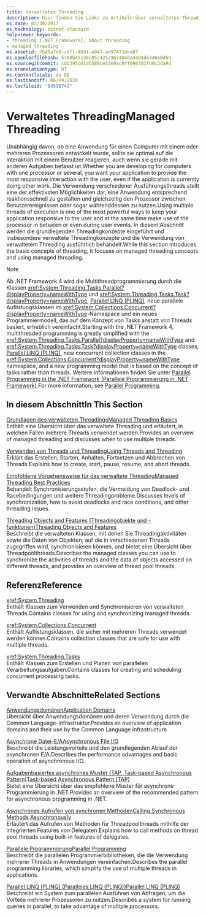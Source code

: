 ```yaml
---
title: Verwaltetes Threading
description: Hier finden Sie Links zu Artikeln über verwaltetes Threading in .NET, die sich mit den Grundlagen, den bewährten Methoden, den Threadingobjekten und -features, Referenzseiten und mehr befassen.
ms.date: 03/30/2017
ms.technology: dotnet-standard
helpviewer_keywords:
- threading [.NET Framework], about threading
- managed threading
ms.assetid: 7b46a7d9-c6f1-46d1-a947-ae97471bba87
ms.openlocfilehash: 570db45138c85c4252967404da4404d434660d69
ms.sourcegitcommit: cdb295dd1db589ce5169ac9ff096f01fd0c2da9d
ms.translationtype: HT
ms.contentlocale: de-DE
ms.lasthandoff: 06/09/2020
ms.locfileid: "84599749"
---
```

# <a name="managed-threading"></a><span data-ttu-id="1f5b9-103">Verwaltetes Threading</span><span class="sxs-lookup"><span data-stu-id="1f5b9-103">Managed Threading</span></span>
<span data-ttu-id="1f5b9-104">Unabhängig davon, ob eine Anwendung für einen Computer mit einem oder mehreren Prozessoren entwickelt wurde, sollte sie optimal auf die Interaktion mit einem Benutzer reagieren, auch wenn sie gerade mit anderen Aufgaben befasst ist.</span><span class="sxs-lookup"><span data-stu-id="1f5b9-104">Whether you are developing for computers with one processor or several, you want your application to provide the most responsive interaction with the user, even if the application is currently doing other work.</span></span> <span data-ttu-id="1f5b9-105">Die Verwendung verschiedener Ausführungsthreads stellt eine der effektivsten Möglichkeiten dar, eine Anwendung entsprechend reaktionsschnell zu gestalten und gleichzeitig den Prozessor zwischen Benutzerereignissen oder sogar währenddessen zu nutzen.</span><span class="sxs-lookup"><span data-stu-id="1f5b9-105">Using multiple threads of execution is one of the most powerful ways to keep your application responsive to the user and at the same time make use of the processor in between or even during user events.</span></span> <span data-ttu-id="1f5b9-106">In diesem Abschnitt werden die grundlegenden Threadingkonzepte eingeführt und insbesondere verwaltete Threadingkonzepte und die Verwendung von verwaltetem Threading ausführlich behandelt.</span><span class="sxs-lookup"><span data-stu-id="1f5b9-106">While this section introduces the basic concepts of threading, it focuses on managed threading concepts and using managed threading.</span></span>  
  
> [!NOTE]
> <span data-ttu-id="1f5b9-107">Ab .NET Framework 4 wird die Multithreadprogrammierung durch die Klassen <xref:System.Threading.Tasks.Parallel?displayProperty=nameWithType> und <xref:System.Threading.Tasks.Task?displayProperty=nameWithType>, [Parallel LINQ (PLINQ)](../parallel-programming/introduction-to-plinq.md), neue parallele Auflistungsklassen im <xref:System.Collections.Concurrent?displayProperty=nameWithType>-Namespace und ein neues Programmiermodell, das auf dem Konzept von Tasks anstatt von Threads basiert, erheblich vereinfacht.</span><span class="sxs-lookup"><span data-stu-id="1f5b9-107">Starting with the .NET Framework 4, multithreaded programming is greatly simplified with the <xref:System.Threading.Tasks.Parallel?displayProperty=nameWithType> and <xref:System.Threading.Tasks.Task?displayProperty=nameWithType> classes, [Parallel LINQ (PLINQ)](../parallel-programming/introduction-to-plinq.md), new concurrent collection classes in the <xref:System.Collections.Concurrent?displayProperty=nameWithType> namespace, and a new programming model that is based on the concept of tasks rather than threads.</span></span> <span data-ttu-id="1f5b9-108">Weitere Informationen finden Sie unter [Parallel Programming in the .NET Framework (Parallele Programmierung in .NET Framework)](../parallel-programming/index.md).</span><span class="sxs-lookup"><span data-stu-id="1f5b9-108">For more information, see [Parallel Programming](../parallel-programming/index.md).</span></span>  
  
## <a name="in-this-section"></a><span data-ttu-id="1f5b9-109">In diesem Abschnitt</span><span class="sxs-lookup"><span data-stu-id="1f5b9-109">In This Section</span></span>  
 [<span data-ttu-id="1f5b9-110">Grundlagen des verwalteten Threadings</span><span class="sxs-lookup"><span data-stu-id="1f5b9-110">Managed Threading Basics</span></span>](managed-threading-basics.md)  
 <span data-ttu-id="1f5b9-111">Enthält eine Übersicht über das verwaltete Threading und erläutert, in welchen Fällen mehrere Threads verwendet werden.</span><span class="sxs-lookup"><span data-stu-id="1f5b9-111">Provides an overview of managed threading and discusses when to use multiple threads.</span></span>  
  
 [<span data-ttu-id="1f5b9-112">Verwenden von Threads und Threading</span><span class="sxs-lookup"><span data-stu-id="1f5b9-112">Using Threads and Threading</span></span>](using-threads-and-threading.md)  
 <span data-ttu-id="1f5b9-113">Erklärt das Erstellen, Starten, Anhalten, Fortsetzen und Abbrechen von Threads.</span><span class="sxs-lookup"><span data-stu-id="1f5b9-113">Explains how to create, start, pause, resume, and abort threads.</span></span>  
  
 [<span data-ttu-id="1f5b9-114">Empfohlene Vorgehensweise für das verwaltete Threading</span><span class="sxs-lookup"><span data-stu-id="1f5b9-114">Managed Threading Best Practices</span></span>](managed-threading-best-practices.md)  
 <span data-ttu-id="1f5b9-115">Behandelt Synchronisierungsstufen, die Vermeidung von Deadlock- und Racebedingungen und weitere Threadingprobleme.</span><span class="sxs-lookup"><span data-stu-id="1f5b9-115">Discusses levels of synchronization, how to avoid deadlocks and race conditions, and other threading issues.</span></span>  
  
 [<span data-ttu-id="1f5b9-116">Threading Objects and Features (Threadingobjekte und -funktionen)</span><span class="sxs-lookup"><span data-stu-id="1f5b9-116">Threading Objects and Features</span></span>](threading-objects-and-features.md)  
 <span data-ttu-id="1f5b9-117">Beschreibt die verwalteten Klassen, mit denen Sie Threadingaktivitäten sowie die Daten von Objekten, auf die in verschiedenen Threads zugegriffen wird, synchronisieren können, und bietet eine Übersicht über Threadpoolthreads.</span><span class="sxs-lookup"><span data-stu-id="1f5b9-117">Describes the managed classes you can use to synchronize the activities of threads and the data of objects accessed on different threads, and provides an overview of thread pool threads.</span></span>  
  
## <a name="reference"></a><span data-ttu-id="1f5b9-118">Referenz</span><span class="sxs-lookup"><span data-stu-id="1f5b9-118">Reference</span></span>  
 <xref:System.Threading>  
 <span data-ttu-id="1f5b9-119">Enthält Klassen zum Verwenden und Synchronisieren von verwalteten Threads.</span><span class="sxs-lookup"><span data-stu-id="1f5b9-119">Contains classes for using and synchronizing managed threads.</span></span>  
  
 <xref:System.Collections.Concurrent>  
 <span data-ttu-id="1f5b9-120">Enthält Auflistungsklassen, die sicher mit mehreren Threads verwendet werden können.</span><span class="sxs-lookup"><span data-stu-id="1f5b9-120">Contains collection classes that are safe for use with multiple threads.</span></span>  
  
 <xref:System.Threading.Tasks>  
 <span data-ttu-id="1f5b9-121">Enthält Klassen zum Erstellen und Planen von parallelen Verarbeitungsaufgaben.</span><span class="sxs-lookup"><span data-stu-id="1f5b9-121">Contains classes for creating and scheduling concurrent processing tasks.</span></span>  
  
## <a name="related-sections"></a><span data-ttu-id="1f5b9-122">Verwandte Abschnitte</span><span class="sxs-lookup"><span data-stu-id="1f5b9-122">Related Sections</span></span>  
 [<span data-ttu-id="1f5b9-123">Anwendungsdomänen</span><span class="sxs-lookup"><span data-stu-id="1f5b9-123">Application Domains</span></span>](../../framework/app-domains/application-domains.md)  
 <span data-ttu-id="1f5b9-124">Übersicht über Anwendungsdomänen und deren Verwendung durch die Common Language-Infrastruktur.</span><span class="sxs-lookup"><span data-stu-id="1f5b9-124">Provides an overview of application domains and their use by the Common Language Infrastructure.</span></span>  
  
 [<span data-ttu-id="1f5b9-125">Asynchrone Datei-E/A</span><span class="sxs-lookup"><span data-stu-id="1f5b9-125">Asynchronous File I/O</span></span>](../io/asynchronous-file-i-o.md)  
 <span data-ttu-id="1f5b9-126">Beschreibt die Leistungsvorteile und den grundlegenden Ablauf der asynchronen E/A.</span><span class="sxs-lookup"><span data-stu-id="1f5b9-126">Describes the performance advantages and basic operation of asynchronous I/O.</span></span>  
  
 [<span data-ttu-id="1f5b9-127">Aufgabenbasiertes asynchrones Muster (TAP, Task-based Asynchronous Pattern)</span><span class="sxs-lookup"><span data-stu-id="1f5b9-127">Task-based Asynchronous Pattern (TAP)</span></span>](../asynchronous-programming-patterns/task-based-asynchronous-pattern-tap.md)  
 <span data-ttu-id="1f5b9-128">Bietet eine Übersicht über das empfohlene Muster für asynchrone Programmierung in .NET.</span><span class="sxs-lookup"><span data-stu-id="1f5b9-128">Provides an overview of the recommended pattern for asynchronous programming in .NET.</span></span>  
  
 [<span data-ttu-id="1f5b9-129">Asynchrones Aufrufen von synchronen Methoden</span><span class="sxs-lookup"><span data-stu-id="1f5b9-129">Calling Synchronous Methods Asynchronously</span></span>](../asynchronous-programming-patterns/calling-synchronous-methods-asynchronously.md)  
 <span data-ttu-id="1f5b9-130">Erläutert das Aufrufen von Methoden für Threadpoolthreads mithilfe der integrierten Features von Delegaten.</span><span class="sxs-lookup"><span data-stu-id="1f5b9-130">Explains how to call methods on thread pool threads using built-in features of delegates.</span></span>  
  
 [<span data-ttu-id="1f5b9-131">Parallele Programmierung</span><span class="sxs-lookup"><span data-stu-id="1f5b9-131">Parallel Programming</span></span>](../parallel-programming/index.md)  
 <span data-ttu-id="1f5b9-132">Beschreibt die parallelen Programmierbibliotheken, die die Verwendung mehrerer Threads in Anwendungen vereinfachen.</span><span class="sxs-lookup"><span data-stu-id="1f5b9-132">Describes the parallel programming libraries, which simplify the use of multiple threads in applications.</span></span>  
  
 [<span data-ttu-id="1f5b9-133">Parallel LINQ (PLINQ) (Paralleles LINQ (PLINQ))</span><span class="sxs-lookup"><span data-stu-id="1f5b9-133">Parallel LINQ (PLINQ)</span></span>](../parallel-programming/introduction-to-plinq.md)  
 <span data-ttu-id="1f5b9-134">Beschreibt ein System zum parallelen Ausführen von Abfragen, um die Vorteile mehrerer Prozessoren zu nutzen.</span><span class="sxs-lookup"><span data-stu-id="1f5b9-134">Describes a system for running queries in parallel, to take advantage of multiple processors.</span></span>
